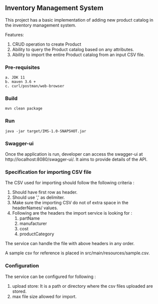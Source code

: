 ## Inventory Management System

This project has a basic implementation of adding new product catalog 
in the inventory management system.

Features:
1. CRUD operation to create Product
2. Ability to query the Product catalog based on any attributes.
3. Ability to import the entire Product catalog from an input CSV file.

### Pre-requisites
    a. JDK 11
    b. maven 3.6 +
    c. curl/postman/web-browser

### Build
    mvn clean package

### Run
    java -jar target/IMS-1.0-SNAPSHOT.jar 

### Swagger-ui
Once the application is run, developer can access the swagger-ui at http://localhost:8080/swagger-ui/.
It aims to provide details of the API.

### Specification for importing CSV file
The CSV used for importing should follow the following criteria :
1. Should have first row as header.
2. Should use ',' as delimiter.
3. Make sure the importing CSV do not of extra space in the headerNames/ values.
4. Following are the headers the import service is looking for :
   1. partName
   2. manufacturer
   3. cost
   4. productCategory
    
The service can handle the file with above headers in any order.    

A sample csv for reference is placed in src/main/resources/sample.csv.

### Configuration
The service can be configured for following :
1. upload store: It is a path or directory where the csv files uploaded are stored.
2. max file size allowed for import.
